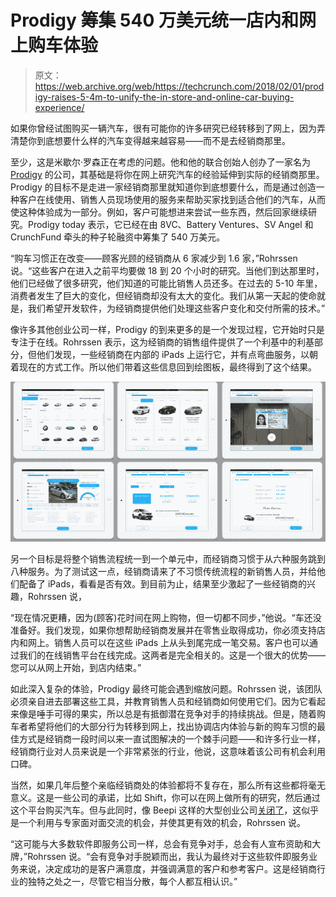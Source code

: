 # Prodigy 筹集 540 万美元统一店内和网上购车体验

> 原文：<https://web.archive.org/web/https://techcrunch.com/2018/02/01/prodigy-raises-5-4m-to-unify-the-in-store-and-online-car-buying-experience/>

如果你曾经试图购买一辆汽车，很有可能你的许多研究已经转移到了网上，因为弄清楚你到底想要什么样的汽车变得越来越容易——而不是去经销商那里。

至少，这是米歇尔·罗森正在考虑的问题。他和他的联合创始人创办了一家名为 [Prodigy](https://web.archive.org/web/20230307142249/https://getprodigy.com/) 的公司，其基础是将你在网上研究汽车的经验延伸到实际的经销商那里。Prodigy 的目标不是走进一家经销商那里就知道你到底想要什么，而是通过创造一种客户在线使用、销售人员现场使用的服务来帮助买家找到适合他们的汽车，从而使这种体验成为一部分。例如，客户可能想进来尝试一些东西，然后回家继续研究。Prodigy today 表示，它已经在由 8VC、Battery Ventures、SV Angel 和 CrunchFund 牵头的种子轮融资中筹集了 540 万美元。

“购车习惯正在改变——顾客光顾的经销商从 6 家减少到 1.6 家，”Rohrssen 说。“这些客户在进入之前平均要做 18 到 20 个小时的研究。当他们到达那里时，他们已经做了很多研究，他们知道的可能比销售人员还多。在过去的 5-10 年里，消费者发生了巨大的变化，但经销商却没有太大的变化。我们从第一天起的使命就是，我们希望开发软件，为经销商提供他们处理这些客户变化和交付所需的技术。”

像许多其他创业公司一样，Prodigy 的到来更多的是一个发现过程，它开始时只是专注于在线。Rohrssen 表示，这为经销商的销售组件提供了一个利基中的利基部分，但他们发现，一些经销商在内部的 iPads 上运行它，并有点弯曲服务，以朝着现在的方式工作。所以他们带着这些信息回到绘图板，最终得到了这个结果。

![](img/f59f004f0b1bae6e1383c046d01e3292.png)

另一个目标是将整个销售流程统一到一个单元中，而经销商习惯于从六种服务跳到八种服务。为了测试这一点，经销商请来了不习惯传统流程的新销售人员，并给他们配备了 iPads，看看是否有效。到目前为止，结果至少激起了一些经销商的兴趣，Rohrssen 说，

“现在情况更糟，因为(顾客)花时间在网上购物，但一切都不同步，”他说。“车还没准备好。我们发现，如果你想帮助经销商发展并在零售业取得成功，你必须支持店内和网上。销售人员可以在这些 iPads 上从头到尾完成一笔交易。客户也可以通过我们的在线销售平台在线完成。这两者是完全相关的。这是一个很大的优势——您可以从网上开始，到店内结束。”

如此深入复杂的体验，Prodigy 最终可能会遇到缩放问题。Rohrssen 说，该团队必须亲自进去部署这些工具，并教育销售人员和经销商如何使用它们。因为它看起来像是唾手可得的果实，所以总是有抵御潜在竞争对手的持续挑战。但是，随着购车者希望将他们的大部分行为转移到网上，找出协调店内体验与新的购车习惯的最佳方式是经销商一段时间以来一直试图解决的一个棘手问题——和许多行业一样，经销商行业对人员来说是一个非常紧张的行业，他说，这意味着该公司有机会利用口碑。

当然，如果几年后整个亲临经销商处的体验都将不复存在，那么所有这些都将毫无意义。这是一些公司的承诺，比如 Shift，你可以在网上做所有的研究，然后通过这个平台购买汽车。但与此同时，像 Beepi 这样的大型创业公司[关闭了](https://web.archive.org/web/20230307142249/https://techcrunch.com/2017/02/16/car-startup-beepi-sold-for-parts-after-potential-exits-to-fair-and-then-dgdg-broke-down/)，这似乎是一个利用与专家面对面交流的机会，并使其更有效的机会，Rohrssen 说。

“这可能与大多数软件即服务公司一样，总会有竞争对手，总会有人宣布资助和大牌，”Rohrssen 说。“会有竞争对手脱颖而出，我认为最终对于这些软件即服务业务来说，决定成功的是客户满意度，并强调满意的客户和参考客户。这是经销商行业的独特之处之一，尽管它相当分散，每个人都互相认识。”